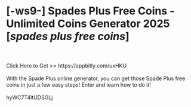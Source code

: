 # [-ws9-] Spades Plus Free Coins - Unlimited Coins Generator 2025 [*spades plus free coins*]
<br>
<br>Click Here to Get >> https://appbitly.com/uxHKU

<br>
<br>With the Spade Plus online generator, you can get those Spade Plus free coins in just a few easy steps! Enter and learn how to do it!
<br>
<br>hyWC7T4ltUDSGLj

